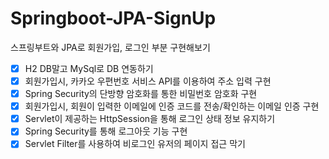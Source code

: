 # Springboot-JPA-SignUp
스프링부트와 JPA로 회원가입, 로그인 부분 구현해보기

- [x] H2 DB말고 MySql로 DB 연동하기
- [x] 회원가입시, 카카오 우편번호 서비스 API를 이용하여 주소 입력 구현
- [x] Spring Security의 단방향 암호화를 통한 비밀번호 암호화 구현
- [x] 회원가입시, 회원이 입력한 이메일에 인증 코드를 전송/확인하는 이메일 인증 구현
- [x] Servlet이 제공하는 HttpSession을 통해 로그인 상태 정보 유지하기
- [x] Spring Security를 통해 로그아웃 기능 구현
- [x] Servlet Filter를 사용하여 비로그인 유저의 페이지 접근 막기
